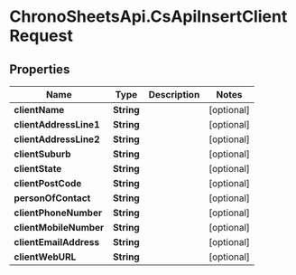 # ChronoSheetsApi.CsApiInsertClientRequest

## Properties
Name | Type | Description | Notes
------------ | ------------- | ------------- | -------------
**clientName** | **String** |  | [optional] 
**clientAddressLine1** | **String** |  | [optional] 
**clientAddressLine2** | **String** |  | [optional] 
**clientSuburb** | **String** |  | [optional] 
**clientState** | **String** |  | [optional] 
**clientPostCode** | **String** |  | [optional] 
**personOfContact** | **String** |  | [optional] 
**clientPhoneNumber** | **String** |  | [optional] 
**clientMobileNumber** | **String** |  | [optional] 
**clientEmailAddress** | **String** |  | [optional] 
**clientWebURL** | **String** |  | [optional] 


